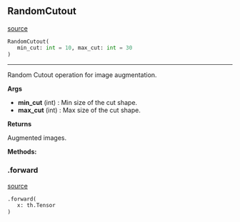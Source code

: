 #


## RandomCutout
[source](https://github.com/RLE-Foundation/rllte/blob/main/rllte/xplore/augmentation/random_cutout.py/#L6)
```python 
RandomCutout(
   min_cut: int = 10, max_cut: int = 30
)
```


---
Random Cutout operation for image augmentation.

**Args**

* **min_cut** (int) : Min size of the cut shape.
* **max_cut** (int) : Max size of the cut shape.


**Returns**

Augmented images.


**Methods:**


### .forward
[source](https://github.com/RLE-Foundation/rllte/blob/main/rllte/xplore/augmentation/random_cutout.py/#L21)
```python
.forward(
   x: th.Tensor
)
```

